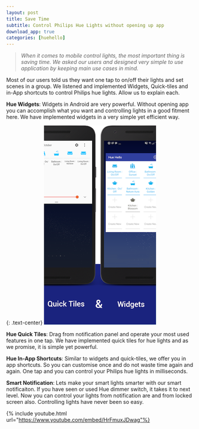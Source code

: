 ```yaml
---
layout: post
title: Save Time
subtitle: Control Philips Hue Lights without opening up app
download_app: true
categories: [huehello]
---
```



> *When it comes to mobile control lights, the most important thing is saving
> time. We asked our users and designed very simple to use application by keeping
main use cases in mind.*

Most of our users told us they want one tap to on/off their lights and set
scenes in a group. We listened and implemented Widgets, Quick-tiles and in-App
shortcuts to control Philips hue lights. Allow us to explain each.

**Hue Widgets**: Widgets in Android are very powerful. Without opening app you
can accomplish what you want and controlling lights in a good fitment here. We
have implemented widgets in a very simple yet efficient way.

{: .text-center}
![](/img/huehello/quick_tiles_and_widgets.png) 

**Hue Quick Tiles**: Drag from notification
panel and operate your most used features in one tap. We have implemented quick tiles for hue lights and as we promise, it is simple yet powerful.

**Hue In-App Shortcuts**: Similar to widgets and quick-tiles, we offer you in
app shortcuts. So you can customise once and do not waste time again and again.
One tap and you can control your Philips hue lights in milliseconds.

**Smart Notification**: Lets make your smart lights smarter with our smart notificaiton. If you have seen or used Hue dimmer switch, it takes it to next level. Now you can control your lights from notification are and from locked screen also. Controlling lights have never been so easy.

{% include youtube.html url="https://www.youtube.com/embed/HrFmuxJDwag"%}



